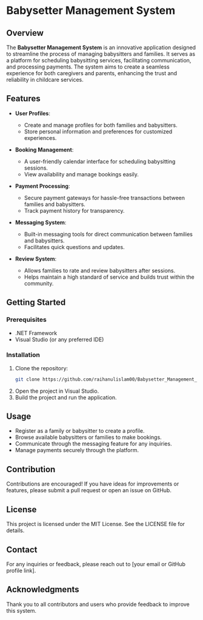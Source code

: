 # Babysetter Management System

## Overview
The **Babysetter Management System** is an innovative application designed to streamline the process of managing babysitters and families. It serves as a platform for scheduling babysitting services, facilitating communication, and processing payments. The system aims to create a seamless experience for both caregivers and parents, enhancing the trust and reliability in childcare services.

## Features
- **User Profiles**: 
  - Create and manage profiles for both families and babysitters.
  - Store personal information and preferences for customized experiences.

- **Booking Management**: 
  - A user-friendly calendar interface for scheduling babysitting sessions.
  - View availability and manage bookings easily.

- **Payment Processing**: 
  - Secure payment gateways for hassle-free transactions between families and babysitters.
  - Track payment history for transparency.

- **Messaging System**: 
  - Built-in messaging tools for direct communication between families and babysitters.
  - Facilitates quick questions and updates.

- **Review System**: 
  - Allows families to rate and review babysitters after sessions.
  - Helps maintain a high standard of service and builds trust within the community.

## Getting Started
### Prerequisites
- .NET Framework
- Visual Studio (or any preferred IDE)

### Installation
1. Clone the repository:
   ```bash
   git clone https://github.com/raihanulislam00/Babysetter_Management_System.git
2. Open the project in Visual Studio.
3. Build the project and run the application.

## Usage
- Register as a family or babysitter to create a profile.
- Browse available babysitters or families to make bookings.
- Communicate through the messaging feature for any inquiries.
- Manage payments securely through the platform.

## Contribution
Contributions are encouraged! If you have ideas for improvements or features, please submit a pull request or open an issue on GitHub.

## License
This project is licensed under the MIT License. See the LICENSE file for details.

## Contact
For any inquiries or feedback, please reach out to [your email or GitHub profile link].

## Acknowledgments
Thank you to all contributors and users who provide feedback to improve this system.
